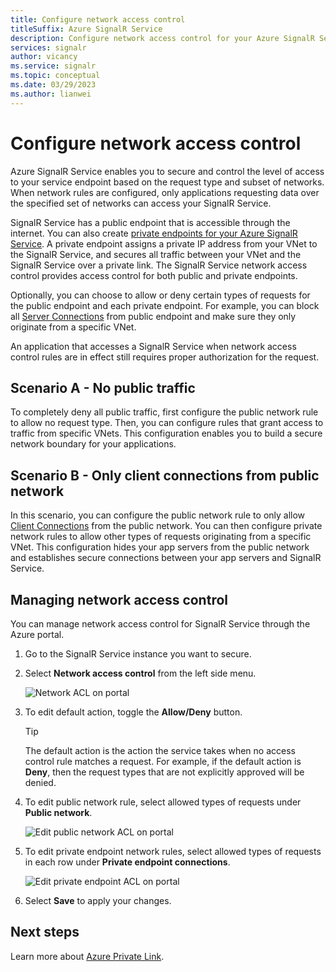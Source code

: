```yaml
---
title: Configure network access control
titleSuffix: Azure SignalR Service
description: Configure network access control for your Azure SignalR Service.
services: signalr
author: vicancy
ms.service: signalr
ms.topic: conceptual
ms.date: 03/29/2023
ms.author: lianwei
---
```


# Configure network access control

Azure SignalR Service enables you to secure and control the level of access to your service endpoint based on the request type and subset of networks. When network rules are configured, only applications requesting data over the specified set of networks can access your SignalR Service.

SignalR Service has a public endpoint that is accessible through the internet. You can also create [private endpoints for your Azure SignalR Service](howto-private-endpoints.md). A private endpoint assigns a private IP address from your VNet to the SignalR Service, and secures all traffic between your VNet and the SignalR Service over a private link. The SignalR Service network access control provides access control for both public and private endpoints.

Optionally, you can choose to allow or deny certain types of requests for the public endpoint and each private endpoint. For example, you can block all [Server Connections](signalr-concept-internals.md#application-server-connections) from public endpoint and make sure they only originate from a specific VNet.

An application that accesses a SignalR Service when network access control rules are in effect still requires proper authorization for the request.

## Scenario A - No public traffic

To completely deny all public traffic, first configure the public network rule to allow no request type. Then, you can configure rules that grant access to traffic from specific VNets. This configuration enables you to build a secure network boundary for your applications.

## Scenario B - Only client connections from public network

In this scenario, you can configure the public network rule to only allow [Client Connections](signalr-concept-internals.md#client-connections) from the public network. You can then configure private network rules to allow other types of requests originating from a specific VNet. This configuration hides your app servers from the public network and establishes secure connections between your app servers and SignalR Service.

## Managing network access control

You can manage network access control for SignalR Service through the Azure portal.

1. Go to the SignalR Service instance you want to secure.
1. Select **Network access control** from the left side menu.

    ![Network ACL on portal](media/howto-network-access-control/portal.png)

1. To edit default action, toggle the **Allow/Deny** button.

    > [!TIP]
    > The default action is the action the service takes when no access control rule matches a request. For example, if the default action is **Deny**, then the request types that are not explicitly approved will be denied.

1. To edit public network rule, select allowed types of requests under **Public network**.

    ![Edit public network ACL on portal ](media/howto-network-access-control/portal-public-network.png)

1. To edit private endpoint network rules, select allowed types of requests in each row under **Private endpoint connections**.

    ![Edit private endpoint ACL on portal ](media/howto-network-access-control/portal-private-endpoint.png)

1. Select **Save** to apply your changes.

## Next steps

Learn more about [Azure Private Link](../private-link/private-link-overview.md).
